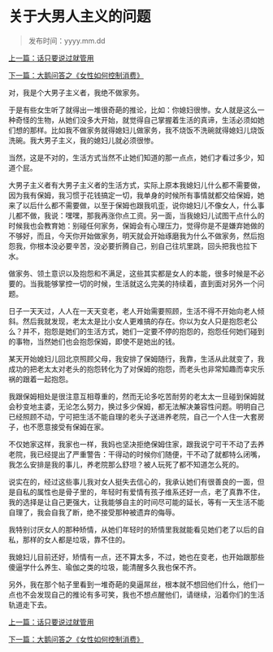 # 关于大男人主义的问题 

> 发布时间：yyyy.mm.dd

[上一篇：话只要说过就管用](/marriage/article27)

[下一篇：大鹅问答之《女性如何控制消费》](/marriage/article29)

对，我是个大男子主义者，我绝不做家务。 

于是有些女生听了就得出一堆很奇葩的推论，比如：你媳妇很惨。女人就是这么一种奇怪的生物，从她们没多大开始，就觉得自己掌握着生活的真谛，生活必须如她们想的那样。比如我不做家务就得媳妇儿做家务，我不烧饭不洗碗就得媳妇儿烧饭洗碗。我大男子主义，我的媳妇儿就必须很惨。

当然，这是不对的，生活方式当然不止她们知道的那一点点，她们才看过多少，知道个屁。 

大男子主义者有大男子主义者的生活方式，实际上原本我媳妇儿什么都不需要做，因为我有保姆，我习惯于花钱搞定一切，我单身的时候所有事情就都交给保姆，她来了以后什么都不需要做，以至于保姆也跟我叽歪，说你媳妇儿不像女人，什么事儿都不做，我说：嘿嘿，那我再涨你点工资。另一面，当我媳妇儿试图干点什么的时候我也会教育她：别碰任何家务，保姆会有心理压力，觉得你是不是嫌弃她做的不够好，而且，今天你开始做家务，明天就会开始琢磨我为什么不做家务，然后抱怨我，你根本没必要辛苦，没必要折腾自己，别自己往坑里跳，回头把我也拉下水。 

​		做家务、领土意识以及抱怨和不满足，这些其实都是女人的本能，很多时候是不必要的。当我能够掌控一切的时候，生活就这么完美的持续着，直到面对另外一个问题。 

日子一天天过，人人在一天天变老，老人开始需要照顾，生活不得不开始向老人倾斜。然后我就发现，老太太是比小女人更难搞的存在。你以为女人只是抱怨老公么？并不，抱怨是她们的生活方式，她们一定要不停的抱怨的，抱怨任何她们碰到的事物，当然她们也会抱怨保姆，即使不是她出的钱。 

某天开始媳妇儿回北京照顾父母，我安排了保姆随行，我靠，生活从此就变了，我成功的把老太太对老头的抱怨转化为了对保姆的抱怨，而老头也非常知趣而幸灾乐祸的跟着一起抱怨。

我跟保姆相处是很注意互相尊重的，然而无论多吃苦耐劳的老太太一旦碰到保姆就会秒变地主婆，无论怎么努力，换过多少保姆，都无法解决兼容性问题。明明自己已经照顾不动，宁可把生活不能自理的老头子送进养老院，自己一个人住一大套房子，也不愿意接受有保姆在家。 

不仅她家这样，我家也一样，我妈也坚决拒绝保姆住家，跟我说宁可干不动了去养老院，我已经提出了严重警告：干得动的时候你们随便，干不动了就都特么闭嘴，我怎么安排是我的事儿，养老院那么舒坦？被人玩死了都不知道怎么死的。 

说实在的，经过这些事儿我对女人挺失去信心的，我承认她们有很善良的一面，但是自私的属性也是骨子里的，年轻时有爱情有孩子维系还好一点，老了真靠不住，我的选择是让自己更强大，让我能够自主的时间尽可能的延长，等有一天生活不能自理了，我会自我了断，绝不接受那种被遗弃的侮辱。 

我特别讨厌女人的那种矫情，从她们年轻时的矫情里我就能看见她们老了以后的自私，那样的女人都是垃圾，靠不住的。 

我媳妇儿目前还好，矫情有一点，还不算太多，不过，她也在变老，也开始跟那些傻逼学什么养生、瑜伽之类的垃圾，能清醒多久我也保不齐。 

另外，我在那个帖子里看到一堆奇葩的臭逼屌丝，根本就不想回他们什么，他们一点也不会发现自己的推论有多可笑，我也不想点醒他们，请继续，沿着你们的生活轨道走下去。

[上一篇：话只要说过就管用](/marriage/article27)

[下一篇：大鹅问答之《女性如何控制消费》](/marriage/article29)